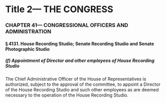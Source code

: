 
# Title 2— THE CONGRESS
### CHAPTER 41— CONGRESSIONAL OFFICERS AND ADMINISTRATION
#### § 4131. House Recording Studio; Senate Recording Studio and Senate Photographic Studio
##### (f) Appointment of Director and other employees of House Recording Studio

The Chief Administrative Officer of the House of Representatives is authorized, subject to the approval of the committee, to appoint a Director of the House Recording Studio and such other employees as are deemed necessary to the operation of the House Recording Studio.
